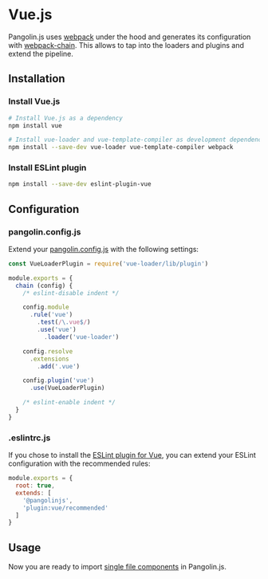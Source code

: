 # Vue.js

Pangolin.js uses [webpack](https://webpack.js.org) under the hood and generates its configuration
with [webpack-chain](https://github.com/neutrinojs/webpack-chain). This allows to tap into
the loaders and plugins and extend the pipeline.

## Installation

### Install Vue.js

```bash
# Install Vue.js as a dependency
npm install vue

# Install vue-loader and vue-template-compiler as development dependencies
npm install --save-dev vue-loader vue-template-compiler webpack
```

### Install ESLint plugin <Badge text="Optional" />

```bash
npm install --save-dev eslint-plugin-vue
```

## Configuration

### pangolin.config.js

Extend your [pangolin.config.js](/guide/configuration.md) with the following settings:

```js
const VueLoaderPlugin = require('vue-loader/lib/plugin')

module.exports = {
  chain (config) {
    /* eslint-disable indent */

    config.module
      .rule('vue')
        .test(/\.vue$/)
        .use('vue')
          .loader('vue-loader')

    config.resolve
      .extensions
        .add('.vue')

    config.plugin('vue')
      .use(VueLoaderPlugin)

    /* eslint-enable indent */
  }
}
```

### .eslintrc.js <Badge text="Optional" />

If you chose to install the [ESLint plugin for Vue](https://eslint.vuejs.org),
you can extend your ESLint configuration with the recommended rules:

```js
module.exports = {
  root: true,
  extends: [
    '@pangolinjs',
    'plugin:vue/recommended'
  ]
}
```

## Usage

Now you are ready to import [single file components](https://vuejs.org/v2/guide/single-file-components.html)
in Pangolin.js.
